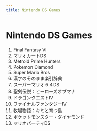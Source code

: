 ```yaml
---
title: Nintendo DS Games
---
```


Nintendo DS Games
=============

<ol>
<li>Final Fantasy VI</li>
<li>マリオカートDS</li>
<li>Metroid Prime Hunters</li>
<li>Pokemon Diamond</li>
<li>Super Mario Bros</li>
<li>漢字のそのまま楽引辞典</li>
<li>スーパーマリオ６４DS</li>
<li>聖剣伝説：ヒーローズオブマナ</li>
<li>ドラゴンクエストIV</li>
<li>ファイナルファンタジーIV</li>
<li>牧場物語：キミと育つ島</li>
<li>ポケットモンスター・ダイヤモンド</li>
<li>マリオパーティDS</li>
</ol>